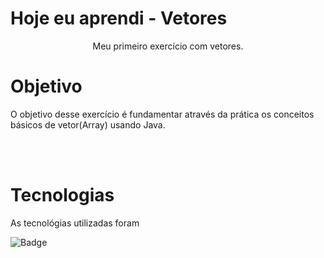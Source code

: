 # Hoje eu aprendi - Vetores
<p align="center">Meu primeiro exercício com vetores.</p>

# Objetivo

O objetivo desse exercício é fundamentar através da prática os conceitos básicos de vetor(Array) usando Java.

<br>
<br>

# Tecnologias

As tecnológias utilizadas foram

![Badge](https://img.shields.io/static/v1?label=&message=Java&color=FF4040&style=for-the-badge)
